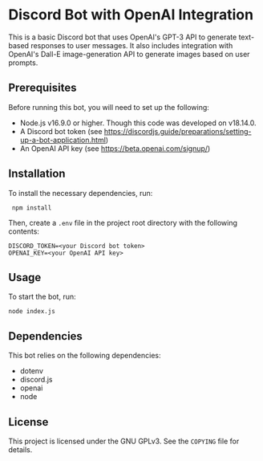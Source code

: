 # Discord Bot with OpenAI Integration

This is a basic Discord bot that uses OpenAI's GPT-3 API to generate text-based responses to user messages. It also includes integration with OpenAI's Dall-E image-generation API to generate images based on user prompts.

## Prerequisites

Before running this bot, you will need to set up the following:

- Node.js v16.9.0 or higher. Though this code was developed on v18.14.0.
- A Discord bot token (see https://discordjs.guide/preparations/setting-up-a-bot-application.html)
- An OpenAI API key (see https://beta.openai.com/signup/)

## Installation

To install the necessary dependencies, run:

```
 npm install
```

Then, create a `.env` file in the project root directory with the following contents:

```
DISCORD_TOKEN=<your Discord bot token>
OPENAI_KEY=<your OpenAI API key>
```

## Usage

To start the bot, run:

```
node index.js
```

## Dependencies

This bot relies on the following dependencies:

- dotenv
- discord.js
- openai
- node

## License

This project is licensed under the GNU GPLv3. See the `COPYING` file for details.
